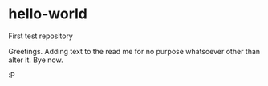 # hello-world
First test repository

Greetings.
Adding text to the read me for no purpose whatsoever other than alter it.
Bye now. 

:P
